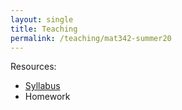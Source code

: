 ```yaml
---
layout: single
title: Teaching
permalink: /teaching/mat342-summer20
---
```


Resources:
* [Syllabus](/files/MAT342_Syllabus_Summer2020.pdf)
* Homework
